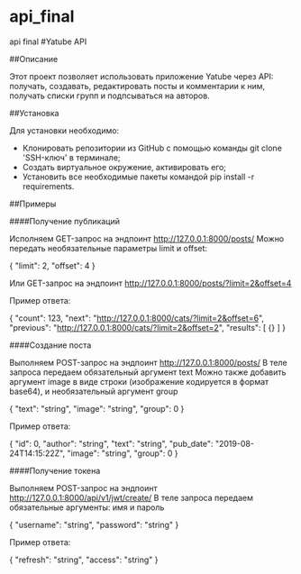 # api_final
api final
#Yatube API

##Описание

Этот проект позволяет использовать приложение Yatube через API: получать, создавать, редактировать посты и комментарии к ним, получать списки групп и подпсываться на авторов.

##Установка

Для установки необходимо:

 - Клонировать репозитории из GitHub с помощью команды git clone 'SSH-ключ' в терминале;
 - Создать виртуальное окружение, активировать его;
 - Установить все необходимые пакеты командой pip install -r requirements.

##Примеры

####Получение публикаций

Исполняем GET-запрос на эндпоинт http://127.0.0.1:8000/posts/
Можно передать необязательные параметры limit и offset:

{
    "limit": 2,
    "offset": 4
}

Или GET-запрос на эндпоинт http://127.0.0.1:8000/posts/?limit=2&offset=4

Пример ответа:

{
    "count": 123,
    "next": "http://127.0.0.1:8000/cats/?limit=2&offset=6",
    "previous": "http://127.0.0.1:8000/cats/?limit=2&offset=2",
    "results": [
        {}
    ]
}

####Создание поста

Выполняем POST-запрос на эндпоинт http://127.0.0.1:8000/posts/
В теле запроса передаем обязательный аргумент text
Можно также добавить аргумент image в виде строки (изображение кодируется в формат base64),
и необязательный аргумент group  

{
    "text": "string",
    "image": "string",
    "group": 0
}

Пример ответа:

{
    "id": 0,
    "author": "string",
    "text": "string",
    "pub_date": "2019-08-24T14:15:22Z",
    "image": "string",
    "group": 0
}

####Получение токена

Выполняем POST-запрос на эндпоинт http://127.0.0.1:8000/api/v1/jwt/create/
В теле запроса передаем обязательные аргументы: имя и пароль

{
    "username": "string",
    "password": "string"
}

Пример ответа:

{
    "refresh": "string",
    "access": "string"
}